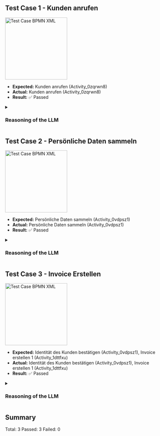 ## Test Case 1 - Kunden anrufen
<img src="https://gripl.mertendieckmann.de/api/dataset/1/preview?correctIds=Activity_0zqrwn8&falsePositiveIds=&falseNegativeIds=&salt=32669.0" alt="Test Case BPMN XML" height="200" />

- **Expected:** Kunden anrufen (Activity_0zqrwn8)
- **Actual:** Kunden anrufen (Activity_0zqrwn8)
- **Result:** ✅ Passed

<details>
<summary><h3>Reasoning of the LLM</h3></summary>

- **Kunden anrufen** (Activity_0zqrwn8): The activity 'Kunden anrufen' involves contacting customers, which likely involves processing personal data such as names, contact information, or communication history.

</details>

## Test Case 2 - Persönliche Daten sammeln
<img src="https://gripl.mertendieckmann.de/api/dataset/2/preview?correctIds=Activity_0vdpsz1&falsePositiveIds=&falseNegativeIds=&salt=57450.0" alt="Test Case BPMN XML" height="200" />

- **Expected:** Persönliche Daten sammeln (Activity_0vdpsz1)
- **Actual:** Persönliche Daten sammeln (Activity_0vdpsz1)
- **Result:** ✅ Passed

<details>
<summary><h3>Reasoning of the LLM</h3></summary>

- **Persönliche Daten sammeln** (Activity_0vdpsz1): The name of the activity is 'Persönliche Daten sammeln' which translates to 'Collect personal data' in English, indicating that this activity involves the collection of personal data.

</details>

## Test Case 3 - Invoice Erstellen
<img src="https://gripl.mertendieckmann.de/api/dataset/3/preview?correctIds=Activity_0vdpsz1,Activity_1dttfxu&falsePositiveIds=&falseNegativeIds=&salt=23650.0" alt="Test Case BPMN XML" height="200" />

- **Expected:** Identität des Kunden bestätigen (Activity_0vdpsz1), Invoice erstellen 1 (Activity_1dttfxu)
- **Actual:** Identität des Kunden bestätigen (Activity_0vdpsz1), Invoice erstellen 1 (Activity_1dttfxu)
- **Result:** ✅ Passed

<details>
<summary><h3>Reasoning of the LLM</h3></summary>

- **Identität des Kunden bestätigen** (Activity_0vdpsz1): The activity 'Identität des Kunden bestätigen' is relevant for GDPR compliance as it involves confirming the identity of the customer, which likely includes processing personal data such as names, identification numbers, or other identifying information.
- **Invoice erstellen 1** (Activity_1dttfxu): The activity 'Invoice erstellen 1' is relevant for GDPR compliance as it involves creating an invoice, which may contain personal data such as customer names, addresses, or other identifiable information.

</details>

## Summary
Total: 3
Passed: 3
Failed: 0
